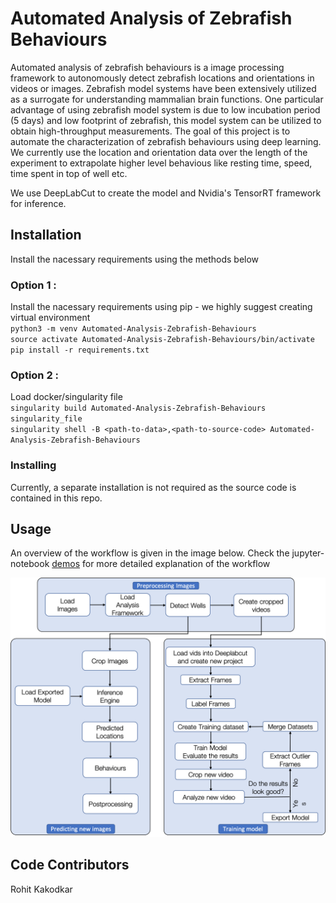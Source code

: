 # Automated Analysis of Zebrafish Behaviours

Automated analysis of zebrafish behaviours is a image processing framework to autonomously detect zebrafish locations and orientations in videos or images. Zebrafish model systems have been extensively utilized as a surrogate for understanding mammalian brain functions. One particular advantage of using zebrafish model system is due to low incubation period (5 days) and low footprint of zebrafish, this model system can be utilized to obtain high-throughput measurements. The goal of this project is to automate the characterization of zebrafish behaviours using deep learning. We currently use the location and orientation data over the length of the experiment to extrapolate higher level behavious like resting time, speed, time spent in top of well etc.

We use DeepLabCut to create the model and Nvidia's TensorRT framework for inference.

## Installation

Install the nacessary requirements using the methods below

### Option 1 :
Install the nacessary requirements using pip - we highly suggest creating virtual environment <br/>
`python3 -m venv Automated-Analysis-Zebrafish-Behaviours` <br/>
`source activate Automated-Analysis-Zebrafish-Behaviours/bin/activate` <br/>
`pip install -r requirements.txt` 

### Option 2 :
Load docker/singularity file <br/>
`singularity build Automated-Analysis-Zebrafish-Behaviours singularity_file` <br/>
`singularity shell -B <path-to-data>,<path-to-source-code> Automated-Analysis-Zebrafish-Behaviours` <br/>

### Installing 
Currently, a separate installation is not required as the source code is contained in this repo.

## Usage

An overview of the workflow is given  in the image below. Check the jupyter-notebook [demos](examples) for more detailed explanation of the workflow

![Workflow](images/Workflow.png?raw=True "Workflow")

## Code Contributors

Rohit Kakodkar